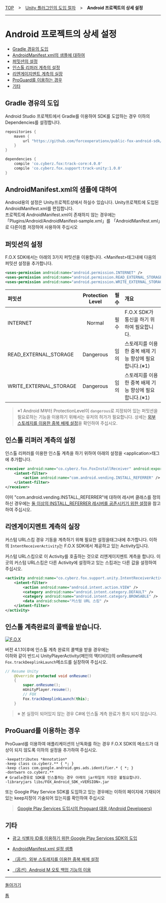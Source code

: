[TOP](../../../README.md)　>　[Unity 플러그인의 도입 절차](../README.md)　>　**Android 프로젝트의 상세 설정**

---

# Android 프로젝트의 상세 설정

* [Gradle 경유의 도입](#install_by_gradle)
* [AndroidManifest.xml의 샘플에 대하여](#sample_manifest)
* [퍼밋션의 설정](#permission)
* [인스톨 리퍼러 계측의 설정](#install_referrer)
* [리엔게이지멘트 계측의 실장](#track_reengagement)
* [ProGuard를 이용하는 경우](#proguard)
* [기타](#others)

<div id="install_by_gradle"></div>

## Gradle 경유의 도입

Android Studio 프로젝트에서 Gradle를 이용하여 SDK를 도압하는 경우 이하의 Dependencies를 설정합니다.

```groovy
repositories {
    maven {
        url "https://github.com/forceoperationx/public-fox-android-sdk/raw/master/mavenRepo"
    }
}

dependencies {
    compile 'co.cyberz.fox:track-core:4.0.0'
    compile 'co.cyberz.fox.support:track-unity:1.0.0'
}
```


<div id="sample_manifest"></div>

## AndroidManifest.xml의 샘플에 대하여

Android용의 설정은 Unity프로젝트상에서 하실수 있습니다. Unity프로젝트에 도입된
AndroidManifest.xml를 편집합니다.<br>프로젝트에 AndroidManifest.xml이 존재하지 않는 경우에는「Plugins/Android/AndroidManifest-sample.xml」를 「AndroidManifest.xml」로 다른이름 저장하여 사용하여 주십시오

<div id="permission"></div>

## 퍼밋션의 설정

F.O.X SDK에서는 아래의 3가지 퍼밋션을 이용합니다.
&lt;Manifest&gt;태그내에 다음의 퍼밋션 설정을 추가합니다.

```xml
<uses-permission android:name="android.permission.INTERNET" />
<uses-permission android:name="android.permission.READ_EXTERNAL_STORAGE" />
<uses-permission android:name="android.permission.WRITE_EXTERNAL_STORAGE" />
```

퍼밋션|Protection Level|필수|개요
:---|:---:|:---:|:---
INTERNET|Normal|필수|F.O.X SDK가 통신을 하기 위하여 필요합니다.
READ_EXTERNAL_STORAGE|Dangerous|임의|스토레지를 이용한 중복 배제 기능 향상에 필요합니다.(※1)
WRITE_EXTERNAL_STORAGE|Dangerous|임의|스토레지를 이용한 중복 배제 기능 향상에 필요합니다.(※1)

> ※1 Android M부터 ProtectionLevel이 `dangerous`로 지정되어 있는 퍼밋션을 필요로하는 기능을 이용하기 위해서는 유저의 허가가 필요합니다. 상세는 [외부 스토레지를 이용한 중복 배제 설정](./external_storage/README.md)을 확인하여 주십시오.

<div id="install_referrer"></div>

## 인스톨 리퍼러 계측의 설정
인스톨 리퍼러를 이용한 인스톨 계측을 하기 위하여 아래의 설정을 &lt;application&gt;태그에 추가합니다.

```xml
<receiver android:name="co.cyberz.fox.FoxInstallReceiver" android:exported="true">
	<intent-filter>
		<action android:name="com.android.vending.INSTALL_REFERRER" />
	</intent-filter>
</receiver>
```

이미 "com.android.vending.INSTALL_REFERRER"에 대하여 레시버 클래스를 정의 하신 경우에는 [둘 이상의 INSTALL_REFERRER 레시버를 공존시키기 위한 설정](./install_referrer/README.md)을 참고하여 주십시오.

<div id="track_reengagement"></div>

## 리엔게이지멘트 계측의 실장

커스텀 URL스킴 경유 기동을 계측하기 위해 필요한 설정을<application>태그내에 추가합니다.
이하의 `IntentReceiverActivity`는 F.O.X SDK에서 제공하고 있는 Activity입니다.

커스텀 URL스킴으로 이 Activity를 호출하는 것으로 리엔게이지멘트 계측을 합니다.
이곳의 커스텀 URL스킴은 다른 Activity에 설정하고 있는 스킴과는 다른 값을 설정하여 주십시오.

```xml
<activity android:name="co.cyberz.fox.support.unity.IntentReceiverActivity">
	<intent-filter>
		<action android:name="android.intent.action.VIEW" />
		<category android:name="android.intent.category.DEFAULT" />
		<category android:name="android.intent.category.BROWSABLE" />
		<data android:scheme="커스텀 URL 스킴" />
	</intent-filter>
</activity>
```

<div id="receive_callback"></div>

## 인스톨 계측완료의 콜백을 받습니다.

[![F.O.X](http://img.shields.io/badge/F.O.X%20SDK-4.1.1%20〜-blue.svg?style=flat)](https://github.com/forceoperationx/public-fox-unity-sdk/releases)

버전 4.1.1이후에 인스톨 계측 완료의 콜백을 받을 경우에는<br>
이하와 같이 반드시 UnityPlayerActivity(메인의 액티비티)의 onResume에 `Fox.trackDeeplinkLaunch`메소드를 실장하여 주십시오.

```java
// Resume Unity
	@Override protected void onResume()
	{
		super.onResume();
		mUnityPlayer.resume();
		// FOX
		Fox.trackDeeplinkLaunch(this);
	}
```

> ※ 본 실장이 되어있지 않는 경우 C#에 인스톨 계측 완료가 통지 되지 않습니다.

<div id="proguard"></div>

## ProGuard를 이용하는 경우

ProGuard를 이용하여 애플리케이션의 난독화를 하는 경우 F.O.X SDK의 메소드가 대상이 되지 않도록 이하의 설정을 추가하여 주십시오.

```
-keepattributes *Annotation*
-keep class co.cyberz.** { *; }
-keep class com.google.android.gms.ads.identifier.* { *; }
-dontwarn co.cyberz.**
# Gradle경유로 SDK를 인스톨하는 경우 아래의 jar파일의 지정은 불필요합니다.
-libraryjars libs/FOX_Android_SDK_<VERSION>.jar

```

또는 Google Play Service SDK를 도입하고 있는 경우에는 이하의 페이지에 기재되어 있는 keep지정이 기술되어 있는지를 확인하여 주십시오

> [Google Play Services 도입시의 Proguard 대응 (Android Developers)](https://developer.android.com/google/play-services/setup.html#Proguard)

<div id="others"></div>

## 기타

* [광고 식별자 ID를 이용하기 위한 Google Play Services SDK의 도입](./google_play_services/README.md)

* [AndroidManifest.xml 설정 샘플](./config_android_manifest/AndroidManifest.xml)

* [（옵션）외부 스토레지를 이용한 중복 배제 설정](./external_storage/README.md)

* [（옵션）Android M 오토 백업 기능의 이용](./auto_backup/README.md)


---
[돌아가기](../README.md)

[톱](../../../README.md)

